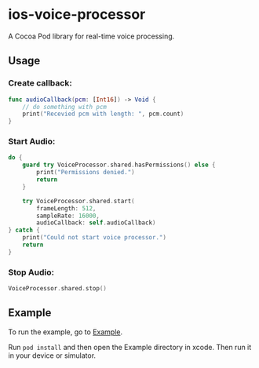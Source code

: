 # ios-voice-processor

A Cocoa Pod library for real-time voice processing.

## Usage

### Create callback:

```swift
func audioCallback(pcm: [Int16]) -> Void {
    // do something with pcm
    print("Recevied pcm with length: ", pcm.count)
}
```

### Start Audio:

```swift
do {
    guard try VoiceProcessor.shared.hasPermissions() else {
        print("Permissions denied.")
        return
    }

    try VoiceProcessor.shared.start(
        frameLength: 512, 
        sampleRate: 16000, 
        audioCallback: self.audioCallback)
} catch {
    print("Could not start voice processor.")
    return
}
```

### Stop Audio:

```swift
VoiceProcessor.shared.stop()
```

## Example

To run the example, go to [Example](/Example).

Run `pod install` and then open the Example directory in xcode. Then run it in your device or simulator.
